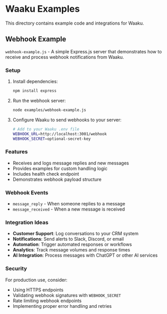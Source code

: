 # Waaku Examples

This directory contains example code and integrations for Waaku.

## Webhook Example

`webhook-example.js` - A simple Express.js server that demonstrates how to receive and process webhook notifications from Waaku.

### Setup

1. Install dependencies:
   ```bash
   npm install express
   ```

2. Run the webhook server:
   ```bash
   node examples/webhook-example.js
   ```

3. Configure Waaku to send webhooks to your server:
   ```bash
   # Add to your Waaku .env file
   WEBHOOK_URL=http://localhost:3001/webhook
   WEBHOOK_SECRET=optional-secret-key
   ```

### Features

- Receives and logs message replies and new messages
- Provides examples for custom handling logic
- Includes health check endpoint
- Demonstrates webhook payload structure

### Webhook Events

- `message_reply` - When someone replies to a message
- `message_received` - When a new message is received

### Integration Ideas

- **Customer Support**: Log conversations to your CRM system
- **Notifications**: Send alerts to Slack, Discord, or email
- **Automation**: Trigger automated responses or workflows
- **Analytics**: Track message volumes and response times
- **AI Integration**: Process messages with ChatGPT or other AI services

### Security

For production use, consider:
- Using HTTPS endpoints
- Validating webhook signatures with `WEBHOOK_SECRET`
- Rate limiting webhook endpoints
- Implementing proper error handling and retries
